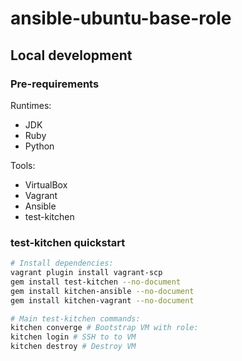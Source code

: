 # ansible-ubuntu-base-role

## Local development

### Pre-requirements

Runtimes:

- JDK
- Ruby
- Python

Tools:

- VirtualBox
- Vagrant
- Ansible
- test-kitchen

### test-kitchen quickstart

```bash
# Install dependencies:
vagrant plugin install vagrant-scp
gem install test-kitchen --no-document
gem install kitchen-ansible --no-document
gem install kitchen-vagrant --no-document

# Main test-kitchen commands:
kitchen converge # Bootstrap VM with role:
kitchen login # SSH to to VM
kitchen destroy # Destroy VM
```
